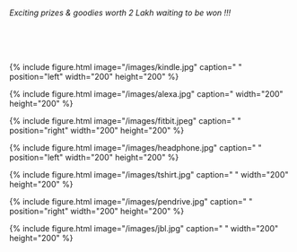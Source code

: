  
###### Exciting prizes & goodies worth 2 Lakh waiting to be won !!!
<br/><br/>

{% include figure.html image="/images/kindle.jpg" caption=" " position="left" width="200" height="200" %}


{% include figure.html image="/images/alexa.jpg" caption=" width="200" height="200" %}


{% include figure.html image="/images/fitbit.jpeg" caption=" " position="right" width="200" height="200" %}


{% include figure.html image="/images/headphone.jpg" caption=" " position="left" width="200" height="200" %}


{% include figure.html image="/images/tshirt.jpg" caption=" " width="200" height="200" %}


{% include figure.html image="/images/pendrive.jpg" caption=" " position="right" width="200" height="200" %}


{% include figure.html image="/images/jbl.jpg" caption=" " width="200" height="200" %}
